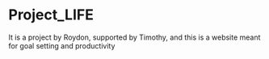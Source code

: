 # Project_LIFE
It is a project by Roydon, supported by Timothy, and this is a website meant for goal setting and productivity
